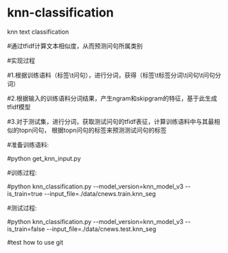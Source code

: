 # knn-classification
knn text classification

#通过tfidf计算文本相似度，从而预测问句所属类别

#实现过程

#1.根据训练语料（标签\t问句），进行分词，获得（标签\t标签分词\t问句\t问句分词）

#2.根据输入的训练语料分词结果，产生ngram和skipgram的特征，基于此生成tfidf模型

#3.对于测试集，进行分词，获取测试问句的tfidf表征，计算训练语料中与其最相似的topn问句，
根据topn问句的标签来预测测试问句的标签

#准备训练语料:

#python get_knn_input.py

#训练过程:

#python knn_classification.py --model_version=knn_model_v3 --is_train=true --input_file=./data/cnews.train.knn_seg

#测试过程:

#python knn_classification.py --model_version=knn_model_v3 --is_train=false --input_file=./data/cnews.test.knn_seg

#test how to use git
